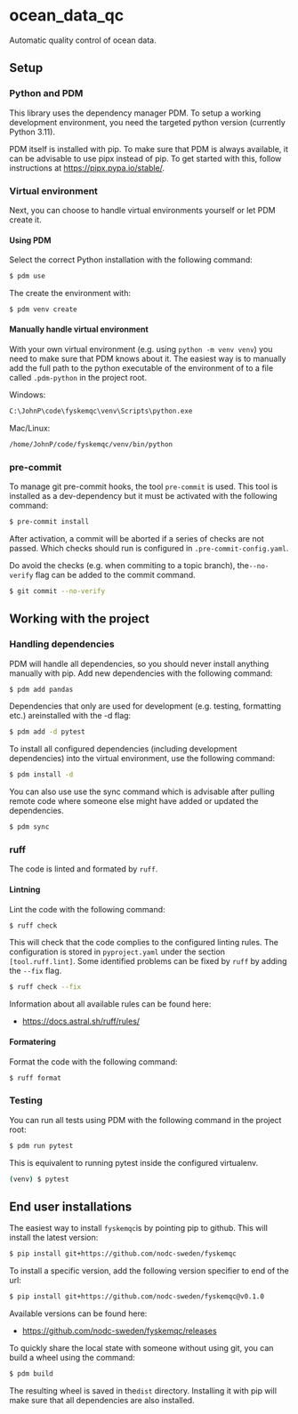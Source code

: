 # ocean_data_qc

Automatic quality control of ocean data.

## Setup

### Python and PDM

This library uses the dependency manager PDM. To setup a working development environment,
you need the targeted python version (currently Python 3.11).

PDM itself is installed with pip. To make sure that PDM is always available, it can be
advisable to use pipx instead of pip. To get started with this, follow instructions at
https://pipx.pypa.io/stable/.

### Virtual environment

Next, you can choose to handle virtual environments yourself or let PDM create it.

#### Using PDM

Select the correct Python installation with the following command:

```bash
$ pdm use
```

The create the environment with:

```bash
$ pdm venv create
```

#### Manually handle virtual environment

With your own virtual environment (e.g. using `python -m venv venv`) you need to make sure
that PDM knows about it. The easiest way is to manually add the full path to the python
executable of the environment of to a file called `.pdm-python` in the project root.

Windows:

```txt
C:\JohnP\code\fyskemqc\venv\Scripts\python.exe
```

Mac/Linux:

```txt
/home/JohnP/code/fyskemqc/venv/bin/python
```

### pre-commit

To manage git pre-commit hooks, the tool `pre-commit` is used. This tool is installed as a
dev-dependency but it must be activated with the following command:

```bash
$ pre-commit install
```

After activation, a commit will be aborted if a series of checks are not passed. Which
checks should run is configured in `.pre-commit-config.yaml`.

Do avoid the checks (e.g. when commiting to a topic branch), the`--no-verify` flag can be
added to the commit command.

```bash
$ git commit --no-verify
```

## Working with the project

### Handling dependencies

PDM will handle all dependencies, so you should never install anything manually with pip.
Add new dependencies with the following command:

```bash
$ pdm add pandas
```

Dependencies that only are used for development (e.g. testing, formatting etc.) areinstalled
with the -d flag:

```bash
$ pdm add -d pytest
```

To install all configured dependencies (including development dependencies) into the virtual
environment, use the following command:

```bash
$ pdm install -d
```

You can also use use the sync command which is advisable after pulling remote code where
someone else might have added or updated the dependencies.

```bash
$ pdm sync
```

### ruff

The code is linted and formated by `ruff`.

#### Lintning

Lint the code with the following command:

```bash
$ ruff check
```

This will check that the code complies to the configured linting rules. The configuration
is stored in `pyproject.yaml` under the section `[tool.ruff.lint]`. Some identified problems
can be fixed by `ruff` by adding the `--fix` flag.

```bash
$ ruff check --fix
```

Information about all available rules can be found here:

- https://docs.astral.sh/ruff/rules/

#### Formatering

Format the code with the following command:

```bash
$ ruff format
```

### Testing

You can run all tests using PDM with the following command in the project root:

```bash
$ pdm run pytest
```

This is equivalent to running pytest inside the configured virtualenv.

```bash
(venv) $ pytest
```

## End user installations

The easiest way to install `fyskemqc`is by pointing pip to github. This will install the
latest version:

```bash
$ pip install git+https://github.com/nodc-sweden/fyskemqc  
```

To install a specific version, add the following version specifier to end of the url:

```bash
$ pip install git+https://github.com/nodc-sweden/fyskemqc@v0.1.0
```

Available versions can be found here:

- https://github.com/nodc-sweden/fyskemqc/releases

To quickly share the local state with someone without using git, you can build a wheel
using the command:

```bash
$ pdm build
```

The resulting wheel is saved in the`dist` directory. Installing it with pip will make sure
that all dependencies are also installed.
